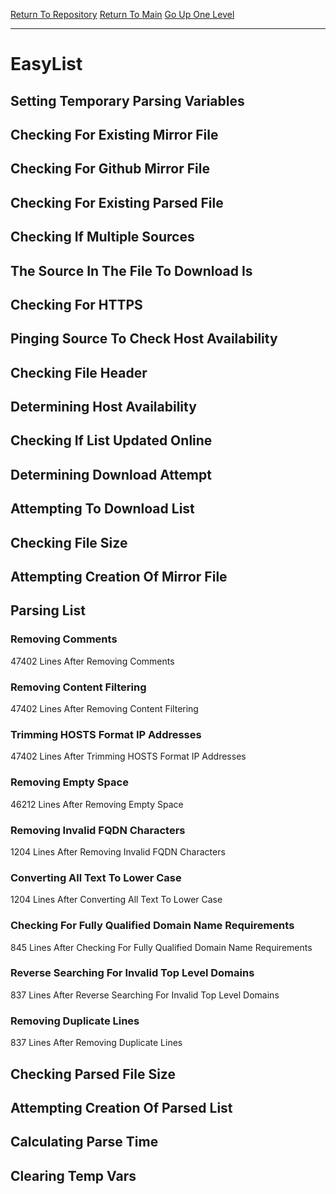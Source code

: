 [Return To Repository](https://github.com/deathbybandaid/piholeparser/)
[Return To Main](https://github.com/deathbybandaid/piholeparser/blob/master/RecentRunLogs/Mainlog.md)
[Go Up One Level](https://github.com/deathbybandaid/piholeparser/blob/master/RecentRunLogs/TopLevelScripts/30-Processing-External-Blacklists.md)
____________________________________
# EasyList
## Setting Temporary Parsing Variables
## Checking For Existing Mirror File
## Checking For Github Mirror File
## Checking For Existing Parsed File
## Checking If Multiple Sources
## The Source In The File To Download Is
## Checking For HTTPS
## Pinging Source To Check Host Availability
## Checking File Header
## Determining Host Availability
## Checking If List Updated Online
## Determining Download Attempt
## Attempting To Download List
## Checking File Size
## Attempting Creation Of Mirror File
## Parsing List
### Removing Comments
47402 Lines After Removing Comments
### Removing Content Filtering
47402 Lines After Removing Content Filtering
### Trimming HOSTS Format IP Addresses
47402 Lines After Trimming HOSTS Format IP Addresses
### Removing Empty Space
46212 Lines After Removing Empty Space
### Removing Invalid FQDN Characters
1204 Lines After Removing Invalid FQDN Characters
### Converting All Text To Lower Case
1204 Lines After Converting All Text To Lower Case
### Checking For Fully Qualified Domain Name Requirements
845 Lines After Checking For Fully Qualified Domain Name Requirements
### Reverse Searching For Invalid Top Level Domains
837 Lines After Reverse Searching For Invalid Top Level Domains
### Removing Duplicate Lines
837 Lines After Removing Duplicate Lines
## Checking Parsed File Size
## Attempting Creation Of Parsed List
## Calculating Parse Time
## Clearing Temp Vars
